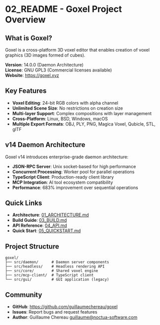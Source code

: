 # 02_README - Goxel Project Overview

## What is Goxel?

Goxel is a cross-platform 3D voxel editor that enables creation of voxel graphics (3D images formed of cubes). 

**Version**: 14.0.0 (Daemon Architecture)  
**License**: GNU GPL3 (Commercial licenses available)  
**Website**: https://goxel.xyz

## Key Features

- **Voxel Editing**: 24-bit RGB colors with alpha channel
- **Unlimited Scene Size**: No restrictions on creation size
- **Multi-layer Support**: Complex compositions with layer management
- **Cross-Platform**: Linux, BSD, Windows, macOS
- **Multiple Export Formats**: OBJ, PLY, PNG, Magica Voxel, Qubicle, STL, glTF

## v14 Daemon Architecture

Goxel v14 introduces enterprise-grade daemon architecture:

- **JSON-RPC Server**: Unix socket-based for high performance
- **Concurrent Processing**: Worker pool for parallel operations  
- **TypeScript Client**: Production-ready client library
- **MCP Integration**: AI tool ecosystem compatibility
- **Performance**: 683% improvement over sequential operations

## Quick Links

- **Architecture**: [01_ARCHITECTURE.md](01_ARCHITECTURE.md)
- **Build Guide**: [03_BUILD.md](03_BUILD.md)
- **API Reference**: [04_API.md](04_API.md)
- **Quick Start**: [05_QUICKSTART.md](05_QUICKSTART.md)

## Project Structure

```
goxel/
├── src/daemon/      # Daemon server components
├── src/headless/    # Headless rendering API
├── src/core/        # Shared voxel engine
├── src/mcp-client/  # TypeScript client
└── src/gui/         # GUI application (legacy)
```

## Community

- **GitHub**: https://github.com/guillaumechereau/goxel
- **Issues**: Report bugs and request features
- **Author**: Guillaume Chereau <guillaume@noctua-software.com>